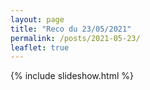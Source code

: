 ```yaml
---
layout: page
title: "Reco du 23/05/2021"
permalink: /posts/2021-05-23/
leaflet: true
---
```

{% include slideshow.html %}